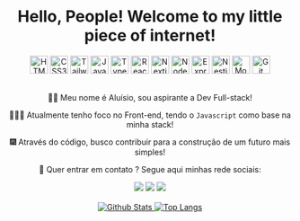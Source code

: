 <h1 align="center">
    Hello, People! Welcome to my little piece of internet!
</h1>

<div align="center">
    <img title="HTML5" src="https://cdn.jsdelivr.net/gh/devicons/devicon/icons/html5/html5-original.svg" width="32px" height="32px" />
    <img title="CSS3" src="https://cdn.jsdelivr.net/gh/devicons/devicon/icons/css3/css3-original.svg" width="32px" height="32px" />
    <img title="Tailwindcss"src="https://cdn.jsdelivr.net/gh/devicons/devicon/icons/tailwindcss/tailwindcss-plain.svg" width="32px" height="32px" />
    <img title="Javascript" src="https://cdn.jsdelivr.net/gh/devicons/devicon/icons/javascript/javascript-original.svg" width="32px" height="32px" />
    <img title="Typescript" src="https://cdn.jsdelivr.net/gh/devicons/devicon/icons/typescript/typescript-original.svg" width="32px" height="32px"/>
    <img title="React" src="https://cdn.jsdelivr.net/gh/devicons/devicon/icons/react/react-original.svg" width="32px" height="32px" />
    <img title="Nextjs" src="https://cdn.jsdelivr.net/gh/devicons/devicon/icons/nextjs/nextjs-line.svg" width="32px" height="32px" />
    <img title="Nodejs" src="https://cdn.jsdelivr.net/gh/devicons/devicon/icons/nodejs/nodejs-original.svg" width="32px" height="32px" />
    <img title="Express" src="https://cdn.jsdelivr.net/gh/devicons/devicon/icons/express/express-original.svg" width="32px" height="32px" />
    <img title="Nestjs" src="https://cdn.jsdelivr.net/gh/devicons/devicon/icons/nestjs/nestjs-plain.svg" width="32px" height="32px" />
    <img title="MongoDB" src="https://cdn.jsdelivr.net/gh/devicons/devicon/icons/mongodb/mongodb-original.svg" width="32px" height="32px" />
    <img title="Git" src="https://cdn.jsdelivr.net/gh/devicons/devicon/icons/git/git-original.svg" width="32px" height="32px" />
</div>

<br />

<p align="center">
👋🏾 Meu nome é Aluísio, sou aspirante a Dev Full-stack!
</p>

<p align="center">
👨🏾‍💻 Atualmente tenho foco no Front-end, tendo o <code>Javascript</code> como base na minha stack!
</p>

<p align="center">
🎆 Através do código, busco contribuir para a construção de um futuro mais simples!
</p>

<p align="center">
📱 Quer entrar em contato ? Segue aqui minhas rede sociais:
</p>
    
<div align="center">
<a href="https://instagram.com/geek.developer27" target="_blank"><img src="https://img.shields.io/badge/-geek.developer27-%23E4405F?style=for-the-badge&logo=instagram&logoColor=white" target="_blank"></a>
<a href = "mailto:aluisionbr333@hotmail.com"><img src="https://img.shields.io/badge/-aluisionbr333@hotmail.com-D14836?style=for-the-badge&logo=gmail&logoColor=white" target="_blank"></a>
<a href="https://www.linkedin.com/in/aluisio-netto-1721b4225" target="_blank"><img src="https://img.shields.io/badge/-Aluisio Netto-%230077B5?style=for-the-badge&logo=linkedin&logoColor=white" target="_blank"></a>   
</div>

<br />

<div align="center">
    <a href="#">
        <img alt="Github Stats" src="https://github-readme-stats.vercel.app/api?username=aluisionbr&count_private=true&show_icons=true&theme=react"/>
    </a>
    <a href="#">
        <img alt="Top Langs" src="https://github-readme-stats.vercel.app/api/top-langs/?username=aluisionbr&theme=react&langs_count=8&layout=compact"/>
    </a>
</div>

